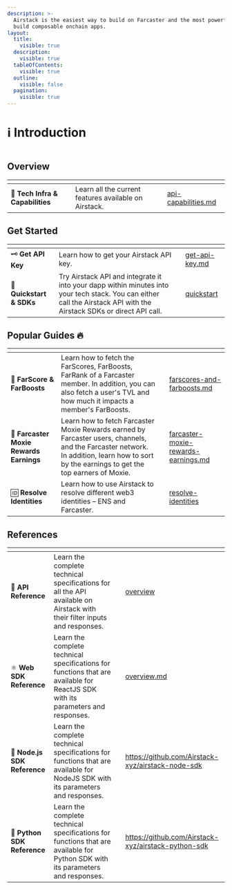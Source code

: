 ```yaml
---
description: >-
  Airstack is the easiest way to build on Farcaster and the most powerful way to
  build composable onchain apps.
layout:
  title:
    visible: true
  description:
    visible: true
  tableOfContents:
    visible: true
  outline:
    visible: false
  pagination:
    visible: true
---
```


# ℹ️ Introduction



<figure><img src=".gitbook/assets/Screenshot 2024-04-11 at 12.40.42 PM.png" alt=""><figcaption></figcaption></figure>

## Overview

<table data-view="cards"><thead><tr><th></th><th></th><th></th><th data-hidden data-card-target data-type="content-ref"></th></tr></thead><tbody><tr><td><span data-gb-custom-inline data-tag="emoji" data-code="1f6a6">🚦</span> <strong>Tech Infra &#x26; Capabilities</strong></td><td>Learn all the current features available on Airstack.</td><td></td><td><a href="readme/api-capabilities.md">api-capabilities.md</a></td></tr></tbody></table>

## Get Started

<table data-view="cards"><thead><tr><th></th><th></th><th></th><th data-hidden data-card-target data-type="content-ref"></th></tr></thead><tbody><tr><td><span data-gb-custom-inline data-tag="emoji" data-code="1f5dd">🗝️</span> <strong>Get API Key</strong></td><td>Learn how to get your Airstack API key.</td><td></td><td><a href="get-started/get-api-key.md">get-api-key.md</a></td></tr><tr><td><span data-gb-custom-inline data-tag="emoji" data-code="1f680">🚀</span> <strong>Quickstart &#x26; SDKs</strong></td><td>Try Airstack API and integrate it into your dapp within minutes into your tech stack. You can either call the Airstack API with the Airstack SDKs or direct API call.</td><td></td><td><a href="get-started/quickstart/">quickstart</a></td></tr></tbody></table>

## Popular Guides :fire:

<table data-view="cards"><thead><tr><th></th><th></th><th></th><th data-hidden data-card-target data-type="content-ref"></th></tr></thead><tbody><tr><td><span data-gb-custom-inline data-tag="emoji" data-code="1f680">🚀</span> <strong>FarScore &#x26; FarBoosts</strong></td><td>Learn how to fetch the FarScores, FarBoosts, FarRank of a Farcaster member. In addition, you can also fetch a user's TVL and how much it impacts a member's FarBoosts.</td><td></td><td><a href="moxie/farscores-and-farboosts.md">farscores-and-farboosts.md</a></td></tr><tr><td><span data-gb-custom-inline data-tag="emoji" data-code="1f49c">💜</span> <strong>Farcaster Moxie Rewards Earnings</strong></td><td>Learn how to fetch Farcaster Moxie Rewards earned by Farcaster users, channels, and the Farcaster network. In addition, learn how to sort by the earnings to get the top earners of Moxie.</td><td></td><td><a href="moxie/farcaster-moxie-rewards-earnings.md">farcaster-moxie-rewards-earnings.md</a></td></tr><tr><td><span data-gb-custom-inline data-tag="emoji" data-code="1f194">🆔</span> <strong>Resolve Identities</strong></td><td>Learn how to use Airstack to resolve different web3 identities – ENS and Farcaster.</td><td></td><td><a href="guides/resolve-identities/">resolve-identities</a></td></tr></tbody></table>

## References

<table data-view="cards"><thead><tr><th></th><th></th><th></th><th data-hidden data-card-target data-type="content-ref"></th></tr></thead><tbody><tr><td><span data-gb-custom-inline data-tag="emoji" data-code="1f4d6">📖</span> <strong>API Reference</strong></td><td>Learn the complete technical specifications for all the API available on Airstack with their filter inputs and responses.</td><td></td><td><a href="api-references/overview/">overview</a></td></tr><tr><td><span data-gb-custom-inline data-tag="emoji" data-code="269b">⚛️</span> <strong>Web SDK Reference</strong></td><td>Learn the complete technical specifications for functions that are available for ReactJS SDK with its parameters and responses.</td><td></td><td><a href="web-sdk-reference/overview.md">overview.md</a></td></tr><tr><td><span data-gb-custom-inline data-tag="emoji" data-code="1f5fc">🗼</span> <strong>Node.js SDK Reference</strong></td><td>Learn the complete technical specifications for functions that are available for NodeJS SDK with its parameters and responses.</td><td></td><td><a href="https://github.com/Airstack-xyz/airstack-node-sdk">https://github.com/Airstack-xyz/airstack-node-sdk</a></td></tr><tr><td><span data-gb-custom-inline data-tag="emoji" data-code="1f40d">🐍</span> <strong>Python SDK Reference</strong></td><td>Learn the complete technical specifications for functions that are available for Python SDK with its parameters and responses.</td><td></td><td><a href="https://github.com/Airstack-xyz/airstack-python-sdk">https://github.com/Airstack-xyz/airstack-python-sdk</a></td></tr></tbody></table>
